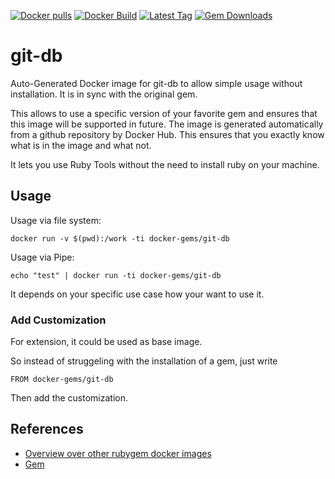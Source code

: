 [![Docker pulls](https://img.shields.io/docker/pulls/rubygem/git-db.svg)](https://hub.docker.com/r/rubygem/git-db/)
[![Docker Build](https://img.shields.io/docker/automated/rubygem/git-db.svg)](https://hub.docker.com/r/rubygem/git-db/)
[![Latest Tag](https://img.shields.io/github/tag/docker-rubygem/git-db.svg)](https://hub.docker.com/r/rubygem/git-db/)
[![Gem Downloads](https://img.shields.io/gem/dt/git-db.svg)](https://rubygems.org/gems/git-db/)
# git-db

Auto-Generated Docker image for git-db to allow simple usage without installation.
It is in sync with the original gem.

This allows to use a specific version of your favorite gem and ensures that this image will be supported in future.
The image is generated automatically from a github repository by Docker Hub.
This ensures that you exactly know what is in the image and what not.

It lets you use Ruby Tools without the need to install ruby on your machine.

## Usage

Usage via file system:

`docker run -v $(pwd):/work -ti docker-gems/git-db`

Usage via Pipe:

`echo "test" | docker run -ti docker-gems/git-db`

It depends on your specific use case how your want to use it.

### Add Customization

For extension, it could be used as base image.

So instead of struggeling with the installation of a gem, just write

`FROM docker-gems/git-db`

Then add the customization.

## References

 - [Overview over other rubygem docker images](https://github.com/thinkbot/docker-rubygem)
 - [Gem](https://rubygems.org/gems/git-db/)
